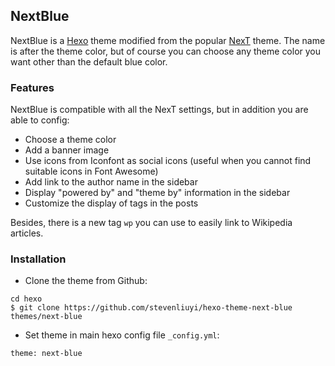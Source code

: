 ## NextBlue

NextBlue is a [Hexo](https://hexo.io/) theme modified from the popular [NexT](https://theme-next.org/) theme. The name is after the theme color, but of course you can choose any theme color you want other than the default blue color.

### Features
NextBlue is compatible with all the NexT settings, but in addition you are able to config:

- Choose a theme color
- Add a banner image
- Use icons from Iconfont as social icons (useful when you cannot find suitable icons in Font Awesome)
- Add link to the author name in the sidebar
- Display "powered by" and "theme by" information in the sidebar
- Customize the display of tags in the posts

Besides, there is a new tag `wp` you can use to easily link to Wikipedia articles.

### Installation

- Clone the theme from Github:
```
cd hexo
$ git clone https://github.com/stevenliuyi/hexo-theme-next-blue themes/next-blue
```

- Set theme in main hexo config file `_config.yml`:
```
theme: next-blue
```

